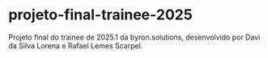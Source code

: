 # projeto-final-trainee-2025
Projeto final do trainee de 2025.1 da byron.solutions, desenvolvido por Davi da Silva Lorena e Rafael Lemes Scarpel.
